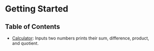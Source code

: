 # Getting Started

## Table of Contents

- [Calculator](https://github.com/PolybitRockzz/beginner-java-programs/blob/main/Arithmetic%20Operations/Calculator.java): Inputs two numbers prints their sum, difference, product, and quotient.
